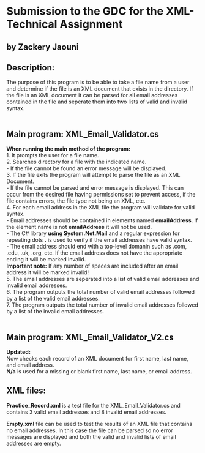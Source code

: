 # Submission to the GDC for the XML-Technical Assignment 
## by Zackery Jaouni
## Description:
The purpose of this program is to be able to take a file name from a user and determine if the file is an XML document that exists in the directory.  If the file is an XML document it can be parsed for all email addresses contained in the file and seperate them into two lists of valid and invalid syntax.<br> <br>
## Main program: XML_Email_Validator.cs<br>
**When running the main method of the program:**<br>
    1. It prompts the user for a file name.<br>
    2. Searches directory for a file with the indicated name.<br>
        - If the file cannot be found an error message will be displayed.<br>
    3. If the file exits the program will attempt to parse the file as an XML Document.<br>
        - If the file cannot be parsed and error message is displayed. This can occur from the desired file having permissions set to prevent access, if the file contains errors, the file type not being an XML, etc.<br>
    4. For each email address in the XML file the program will validate for valid syntax.<br>
        - Email addresses should be contained in elements named **emailAddress**.  If the element name is not **emailAddress** it will not be used.<br>
        - The C# library **using System.Net.Mail** and a regular expression for repeating dots **.** is used to verify if the email addresses have valid syntax.<br>
        - The email address should end with a top-level domanin such as .com, .edu, .uk, .org, etc. If the email address does not have the appropriate ending it will be marked invalid.<br> 
        **Important note:** If any number of spaces are included after an email address it will be marked invalid!<br>
    5. The email addresses are seperated into a list of valid email addresses and invalid email addresses.<br>
    6. The program outputs the total number of valid email addresses followed by a list of the valid email addresses.<br>
    7. The program outputs the total number of invalid email addresses followed by a list of the invalid email addresses.<br> <br>

## Main program: XML_Email_Validator_V2.cs<br> 
**Updated:**<br>
    Now checks each record of an XML document for first name, last name, and email address.<br>
    **N/a** is used for a missing or blank first name, last name, or email address. <br>
    
## XML files:
**Practice_Record.xml** is a test file for the XML_Email_Validator.cs and contains 3 valid email addresses and 8 invalid email addresses.<br>

**Empty.xml** file can be used to test the results of an XML file that contains no email addresses.  In this case the file can be parsed so no error messages are displayed and both the valid and invalid lists of email addresses are empty.